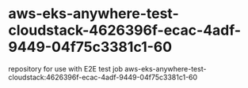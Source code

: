 # aws-eks-anywhere-test-cloudstack-4626396f-ecac-4adf-9449-04f75c3381c1-60
repository for use with E2E test job aws-eks-anywhere-test-cloudstack:4626396f-ecac-4adf-9449-04f75c3381c1-60
